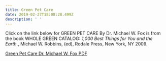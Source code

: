 ```yaml
---
title: Green Pet Care
date: 2019-02-27T18:08:28.499Z
description: ' '
---
```

Click on the link below for GREEN PET CARE By Dr. Michael W. Fox is from the book WHOLE GREEN CATALOG: _1,000 Best Things for You and the Earth._, Michael W. Robbins, (ed), Rodale Press, New York, NY 2009.

[Green Pet Care Dr. Michael W. Fox PDF](/img/green-pet-care.pdf)
